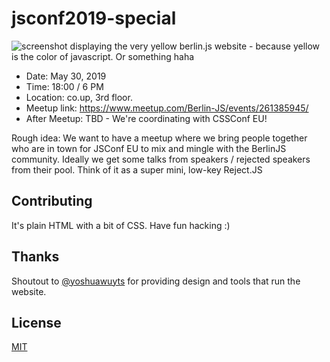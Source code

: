 # jsconf2019-special

![screenshot displaying the very yellow berlin.js website - because yellow is
the color of javascript. Or something haha](./assets/screenshot.png)

- Date: May 30, 2019
- Time: 18:00 / 6 PM
- Location: co.up, 3rd floor.
- Meetup link: https://www.meetup.com/Berlin-JS/events/261385945/
- After Meetup: TBD - We're coordinating with CSSConf EU!

Rough idea: We want to have a meetup where we bring people together who are in
town for JSConf EU to mix and mingle with the BerlinJS community. Ideally we get some talks from speakers / rejected speakers from their pool. Think of it as a super mini, low-key Reject.JS

## Contributing

It's plain HTML with a bit of CSS. Have fun hacking :)

## Thanks

Shoutout to [@yoshuawuyts](https://github.com/yoshuawuyts) for providing design
and tools that run the website.

## License
[MIT](https://tldrlegal.com/license/mit-license)
